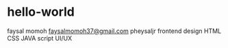 # hello-world
faysal momoh faysalmomoh37@gmail.com pheysaljr frontend design HTML CSS JAVA script UI/UX 
